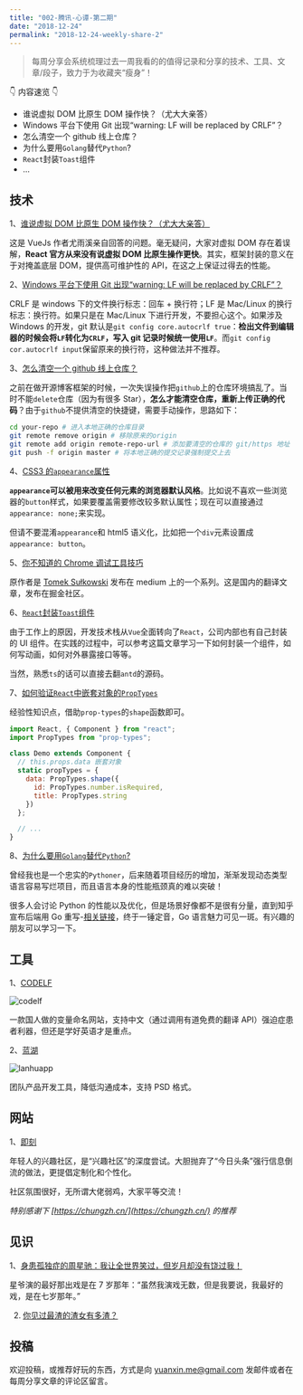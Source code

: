 ```yaml
---
title: "002-腾讯-心谭-第二期"
date: "2018-12-24"
permalink: "2018-12-24-weekly-share-2"
---
```


> 每周分享会系统梳理过去一周我看的的值得记录和分享的技术、工具、文章/段子，致力于为收藏夹“瘦身”！

👇 内容速览 👇

- 谁说虚拟 DOM 比原生 DOM 操作快？（尤大大亲答）
- Windows 平台下使用 Git 出现“warning: LF will be replaced by CRLF”？
- 怎么清空一个 github 线上仓库？
- 为什么要用`Golang`替代`Python`?
- `React`封装`Toast`组件
- ...

## 技术

1、[谁说虚拟 DOM 比原生 DOM 操作快？（尤大大亲答）](https://www.zhihu.com/question/31809713/answer/53544875)

这是 VueJs 作者尤雨溪亲自回答的问题。毫无疑问，大家对虚拟 DOM 存在着误解，**React 官方从来没有说虚拟 DOM 比原生操作更快**。其实，框架封装的意义在于对掩盖底层 DOM，提供高可维护性的 API，在这之上保证过得去的性能。

2、[Windows 平台下使用 Git 出现“warning: LF will be replaced by CRLF”？](https://stackoverflow.com/questions/5834014/lf-will-be-replaced-by-crlf-in-git-what-is-that-and-is-it-important)

CRLF 是 windows 下的文件换行标志：回车 + 换行符；LF 是 Mac/Linux 的换行标志：换行符。如果只是在 Mac/Linux 下进行开发，不要担心这个。如果涉及 Windows 的开发，git 默认是`git config core.autocrlf true`：**检出文件到编辑器的时候会将`LF`转化为`CRLF`，写入 git 记录时候统一使用`LF`**。而`git config cor.autocrlf input`保留原来的换行符，这种做法并不推荐。

3、[怎么清空一个 github 线上仓库？](https://stackoverflow.com/questions/28578581/how-to-completely-clear-git-repository-without-deleting-it)

之前在做开源博客框架的时候，一次失误操作把`github`上的仓库环境搞乱了。当时不能`delete`仓库（因为有很多 Star），**怎么才能清空仓库，重新上传正确的代码**？由于`github`不提供清空的快捷键，需要手动操作，思路如下：

```sh
cd your-repo # 进入本地正确的仓库目录
git remote remove origin # 移除原来的origin
git remote add origin remote-repo-url # 添加要清空的仓库的 git/https 地址
git push -f origin master # 将本地正确的提交记录强制提交上去
```

4、[CSS3 的`appearance`属性](https://www.w3cplus.com/css3/changing-appearance-of-element-with-css3.html)

**`appearance`可以被用来改变任何元素的浏览器默认风格**。比如说不喜欢一些浏览器的`button`样式，如果要覆盖需要修改较多默认属性；现在可以直接通过`appearance: none;`来实现。

但请不要混淆`appearance`和 html5 语义化，比如把一个`div`元素设置成`appearance: button`。

5、[你不知道的 Chrome 调试工具技巧](https://juejin.im/post/5c09a80151882521c81168a2)

原作者是 [Tomek Sułkowski](https://link.juejin.im/?target=https%3A%2F%2Ftwitter.com%2Fsulco) 发布在 medium 上的一个系列。这是国内的翻译文章，发布在掘金社区。

6、[`React`封装`Toast`组件](https://juejin.im/post/5b63fdd46fb9a04fa7757081)

由于工作上的原因，开发技术栈从`Vue`全面转向了`React`，公司内部也有自己封装的 UI 组件。在实践的过程中，可以参考这篇文章学习一下如何封装一个组件，如何写动画，如何对外暴露接口等等。

当然，熟悉`ts`的话可以直接去翻`antd`的源码。

7、[如何验证`React`中嵌套对象的`PropTypes`](https://codeday.me/bug/20170619/28958.html)

经验性知识点，借助`prop-types`的`shape`函数即可。

```javascript
import React, { Component } from "react";
import PropTypes from "prop-types";

class Demo extends Component {
  // this.props.data 嵌套对象
  static propTypes = {
    data: PropTypes.shape({
      id: PropTypes.number.isRequired,
      title: PropTypes.string
    })
  };

  // ...
}
```

8、[为什么要用`Golang`替代`Python`?](https://www.zhihu.com/question/291435860)

曾经我也是一个忠实的`Pythoner`，后来随着项目经历的增加，渐渐发现动态类型语言容易写烂项目，而且语言本身的性能瓶颈真的难以突破！

很多人会讨论 Python 的性能以及优化，但是场景好像都不是很有分量，直到知乎宣布后端用 Go 重写-[相关链接](https://zhuanlan.zhihu.com/p/48039838)，终于一锤定音，Go 语言魅力可见一斑。有兴趣的朋友可以学习一下。

## 工具

1、[CODELF](https://unbug.github.io/codelf/)

![codelf](/images/每周分享/002/codelf.png)

一款国人做的变量命名网站，支持中文（通过调用有道免费的翻译 API）强迫症患者利器，但还是学好英语才是重点。

2、[蓝湖](https://lanhuapp.com/?home)

![lanhuapp](/images/每周分享/002/lanhuapp.png)

团队产品开发工具，降低沟通成本，支持 PSD 格式。

## 网站

1、[即刻](https://www.ruguoapp.com/)

年轻人的兴趣社区，是“兴趣社区”的深度尝试。大胆抛弃了“今日头条”强行信息倒流的做法，更提倡定制化和个性化。

社区氛围很好，无所谓大佬弱鸡，大家平等交流！

_特别感谢下 [https://chungzh.cn/](https://chungzh.cn/) 的推荐_

## 见识

1、[身患孤独症的周星驰：我让全世界笑过，但岁月却没有饶过我！](https://www.jianshu.com/p/f984436ae228?utm_campaign=maleskine&utm_content=note&utm_medium=pc_all_hots&utm_source=recommendation)

星爷演的最好那出戏是在 7 岁那年：“虽然我演戏无数，但是我要说，我最好的戏，是在七岁那年。”

2. [你见过最渣的渣女有多渣？](https://www.zhihu.com/question/293207596/answer/550222589?utm_source=wechat_session&utm_medium=social&utm_oi=833609455009660928)

## 投稿

欢迎投稿，或推荐好玩的东西，方式是向 yuanxin.me@gmail.com 发邮件或者在每周分享文章的评论区留言。
